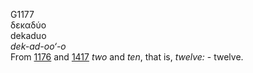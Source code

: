 <body>
  <p>G1177<br>  δεκαδύο  <br> dekaduo  <br><i>dek-ad-oo‘-o </i><br>From <a href="g1176.htm">1176</a> and <a href="g1417.htm">1417</a>  <i>two</i> and <i>ten</i>, that is, <i>twelve:</i> - twelve.<br></p>
 </body>